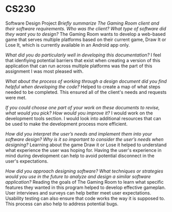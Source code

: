 # CS230
Software Design Project
_Briefly summarize The Gaming Room client and their software requirements. Who was the client? What type of software did they want you to design?_
The Gaming Room wants to develop a web-based game that serves multiple platforms based on their current game, Draw It or Lose It, which is currently available in an Android app only.

_What did you do particularly well in developing this documentation?_
I feel that idenfiying potential barriers that exist when creating a version of this application that can run across multiple platforms was the part of this assignment I was most pleased with. 

_What about the process of working through a design document did you find helpful when developing the code?_
Helped to create a map of what steps needed to be completed. This ensured all of the client's needs and requests were met. 

_If you could choose one part of your work on these documents to revise, what would you pick? How would you improve it?_
I would work on the development tools section. I would look into additional resources that can be used to make the development process more efficient. 

_How did you interpret the user’s needs and implement them into your software design? Why is it so important to consider the user’s needs when designing?_
Learning about the game Draw it or Lose it helped to understand what experience the user was hoping for. 
Having the user's experience in mind during development can help to avoid potential disconnect in the user's expectations. 

_How did you approach designing software? What techniques or strategies would you use in the future to analyze and design a similar software application?_
Reading the goals of The Gaming Room to learn what specific features they wanted in this program helped to develop effective gameplan. User interviews and surveys can help better meet user expectations. Usability testing can also ensure that code works the way it is supposed to. This process can also help to address potential bugs.

